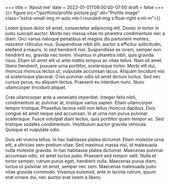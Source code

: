 +++
title = 'About me'
date = 2023-01-01T08:00:00-07:00
draft = false
+++
{{< figure src="/portfolio/profile-picture.jpg" alt="Profile image" class="extra-small-img m-auto mb-l rounded-img s:float-right s:ml-m">}}

Lorem ipsum dolor sit amet, consectetur adipiscing elit. Donec in tortor in justo suscipit auctor. Morbi nec massa 
vitae mi pharetra condimentum nec a diam. Orci varius natoque penatibus et magnis dis parturient montes, nascetur 
ridiculus mus. Suspendisse nibh elit, auctor a efficitur sollicitudin, eleifend a mauris. In sed hendrerit nisl. 
Suspendisse ex lorem, semper non hendrerit eu, gravida nec lorem. Vivamus in pharetra nibh, quis gravida risus. Etiam 
sit amet elit ut ante mattis tempus ac vitae tellus. Nam sit amet libero hendrerit, posuere urna porttitor, scelerisque 
tortor. Morbi elit dui, rhoncus rhoncus lectus ut, vulputate accumsan lacus. Aliquam tincidunt nisi id scelerisque 
placerat. Cras pulvinar odio sit amet dictum luctus. Sed nec cursus purus, eu aliquam lectus. Praesent eu interdum nunc. 
Nunc ullamcorper tincidunt aliquet.

Cras ullamcorper ante a venenatis imperdiet. Integer felis nibh, condimentum ac pulvinar at, tristique varius sapien. 
Etiam ullamcorper tempor tristique. Phasellus lacinia velit non tellus rhoncus dapibus. Duis congue sit amet neque sed 
accumsan. In at urna non purus pulvinar scelerisque. Fusce volutpat diam lectus, quis porttitor quam tempor ac. Sed 
tristique sodales condimentum. Vestibulum auctor gravida vehicula. Quisque et vulputate odio.

Duis vel viverra tellus. In hac habitasse platea dictumst. Etiam molestie urna elit, a ultricies sem pretium vitae. 
Sed maximus massa nisi, id malesuada nulla molestie gravida. In hac habitasse platea dictumst. Maecenas pulvinar 
accumsan odio, sit amet luctus justo. Praesent sed tempor velit. Nulla et tortor semper, rutrum purus eget, hendrerit 
nulla. Maecenas purus diam, luctus ut pulvinar sit amet, semper nec sem. Maecenas malesuada justo vitae gravida commodo.
Vivamus euismod, ante in lacinia rutrum, ipsum erat ornare dui, nec auctor erat lorem a libero.
